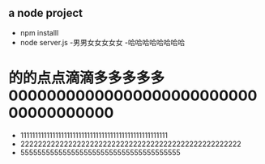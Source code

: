 ## a node project
- npm installl
- node server.js
-男男女女女女女
-哈哈哈哈哈哈哈哈
# 的的点点滴滴多多多多多0000000000000000000000000000000000000
- 111111111111111111111111111111111111111111111111111
- 222222222222222222222222222222222222222222222222222
- 55555555555555555555555555555555555555

